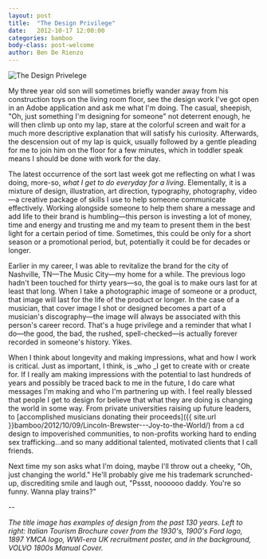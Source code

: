 ```yaml
---
layout: post
title:  "The Design Privilege"
date:   2012-10-17 12:00:00
categories: bamboo
body-class: post-welcome
author: Ben De Rienzo
---
```



![The Design Privelege](/assets/the-design-privilege.jpg)

My three year old son will sometimes briefly wander away from his construction toys on the living room floor, see the design work I've got open in an Adobe application and ask me what I'm doing. The casual, sheepish, "Oh, just something I'm designing for someone" not deterrent enough, he will then climb up onto my lap, stare at the colorful screen and wait for a much more descriptive explanation that will satisfy his curiosity. Afterwards, the descension out of my lap is quick, usually followed by a gentle pleading for me to join him on the floor for a few minutes, which in toddler speak means I should be done with work for the day.

The latest occurrence of the sort last week got me reflecting on what I was doing, more-so, _what I get to do everyday_ _for a living_. Elementally, it is a mixture of design, illustration, art direction, typography, photography, video—a creative package of skills I use to help someone communicate effectively. Working alongside someone to help them share a message and add life to their brand is humbling—this person is investing a lot of money, time and energy and trusting me and my team to present them in the best light for a certain period of time. Sometimes, this could be only for a short season or a promotional period, but, potentially it could be for decades or longer.

Earlier in my career, I was able to revitalize the brand for the city of Nashville, TN—The Music City—my home for a while. The previous logo hadn't been touched for thirty years—so, the goal is to make ours last for at least that long. When I take a photographic image of someone or a product, that image will last for the life of the product or longer. In the case of a musician, that cover image I shot or designed becomes a part of a musician's discography—the image will always be associated with this person's career record. That's a huge privilege and a reminder that what I do—the good, the bad, the rushed, spell-checked—is actually forever recorded in someone's history. Yikes.

When I think about longevity and making impressions, what and how I work is critical. Just as important, I think, is _who _I get to create with or create for. If I really am making impressions with the potential to last hundreds of years and possibly be traced back to me in the future, I do care what messages I'm making and who I'm partnering up with. I feel really blessed that people I get to design for believe that what they are doing is changing the world in some way. From private universities raising up future leaders, to [accomplished musicians donating their proceeds]({{ site.url }}bamboo/2012/10/09/Lincoln-Brewster---Joy-to-the-World/) from a cd design to impoverished communities, to non-profits working hard to ending sex trafficking…and so many additional talented, motivated clients that I call friends.

Next time my son asks what I'm doing, maybe I'll throw out a cheeky, "Oh, just changing the world." He'll probably give me his trademark scrunched-up, discrediting smile and laugh out, "Pssst, noooooo daddy. You're so funny. Wanna play trains?"

--

_The title image has examples of design from the past 130 years. Left to right: Italian Tourism Brochure cover from the 1930's, 1900's Ford logo, 1897 YMCA logo, WWI-era UK recruitment poster, and in the background, VOLVO 1800s Manual Cover._